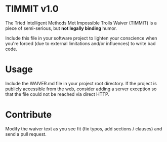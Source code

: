 # TIMMIT v1.0

The Tried Intelligent Methods Met Impossible Trolls Waiver (TIMMIT) is a piece of semi-serious, but **not legally binding** humor.

Include this file in your software project to lighten your conscience when you're forced (due to external limitations and/or influences) to write bad code.

# Usage

Include the WAIVER.md file in your project root directory. If the project is publicly accessible from the web, consider adding a server exception so that the file could not be reached via direct HTTP.

# Contribute

Modify the waiver text as you see fit (fix typos, add sections / clauses) and send a pull request.
